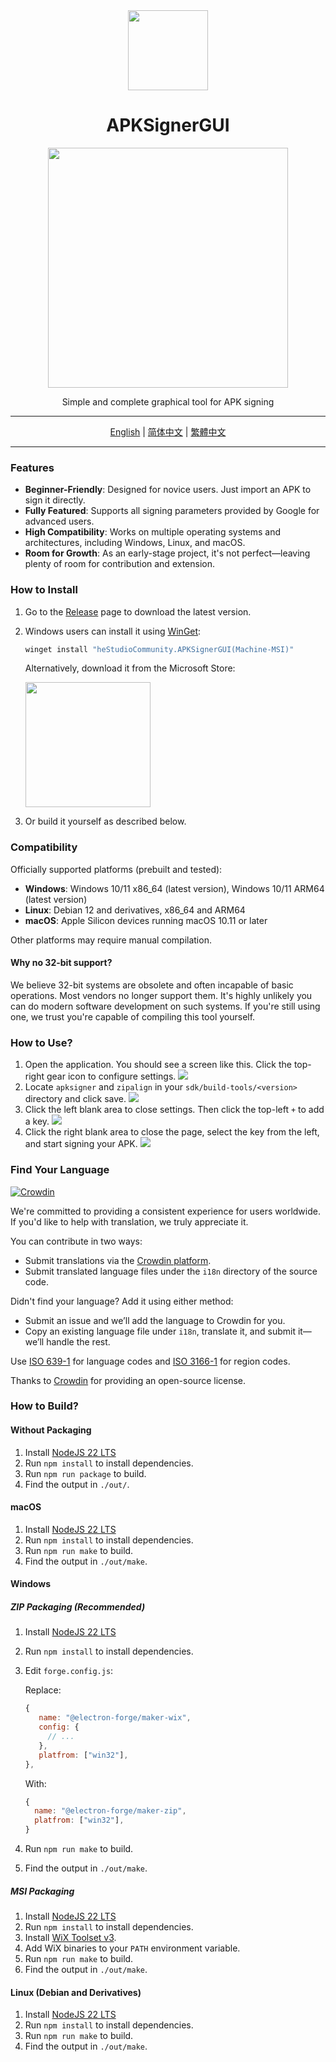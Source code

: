 <div align="center">
   <img src="./icons/icon.png" width="128px" />
   <h1 style="text-align: center">APKSignerGUI</h1>
   <img src="./images/apphome.png" width="384px"/>
   <p style="text-align: center">Simple and complete graphical tool for APK signing</p>
</div>

---

<div align="center">
   <a href="./README.md">English</a> | 
   <a href="./i18n/README/README_CN.md">简体中文</a> | 
   <a href="./i18n/README/README_HK.md">繁體中文</a>
</div>

---

### Features

- **Beginner-Friendly**: Designed for novice users. Just import an APK to sign it directly.
- **Fully Featured**: Supports all signing parameters provided by Google for advanced users.
- **High Compatibility**: Works on multiple operating systems and architectures, including Windows, Linux, and macOS.
- **Room for Growth**: As an early-stage project, it's not perfect—leaving plenty of room for contribution and extension.

### How to Install

1. Go to the [Release](https://github.com/hestudio-community/apksigner-gui/releases/latest) page to download the latest version.
2. Windows users can install it using [WinGet](https://learn.microsoft.com/en-us/windows/package-manager/winget/):

   ```powershell
   winget install "heStudioCommunity.APKSignerGUI(Machine-MSI)"
   ```

   Alternatively, download it from the Microsoft Store:

   <a href="https://apps.microsoft.com/detail/9n3q8bk8dp86?mode=direct">
   <img src="https://get.microsoft.com/images/en-us%20dark.svg" width="200"/>
   </a>

3. Or build it yourself as described below.

### Compatibility

Officially supported platforms (prebuilt and tested):

- **Windows**: Windows 10/11 x86_64 (latest version), Windows 10/11 ARM64 (latest version)
- **Linux**: Debian 12 and derivatives, x86_64 and ARM64
- **macOS**: Apple Silicon devices running macOS 10.11 or later

Other platforms may require manual compilation.

#### Why no 32-bit support?

We believe 32-bit systems are obsolete and often incapable of basic operations. Most vendors no longer support them. It's highly unlikely you can do modern software development on such systems. If you're still using one, we trust you're capable of compiling this tool yourself.

### How to Use?

1. Open the application. You should see a screen like this. Click the top-right gear icon to configure settings.
   ![](./images/1.png)
2. Locate `apksigner` and `zipalign` in your `sdk/build-tools/<version>` directory and click save.
   ![](./images/2.png)
3. Click the left blank area to close settings. Then click the top-left `+` to add a key.
   ![](./images/3.png)
4. Click the right blank area to close the page, select the key from the left, and start signing your APK.
   ![](./images/apphome.png)

### Find Your Language

[![Crowdin](https://badges.crowdin.net/apksignergui/localized.svg)](https://crowdin.com/project/apksignergui)

We're committed to providing a consistent experience for users worldwide. If you'd like to help with translation, we truly appreciate it.

You can contribute in two ways:

- Submit translations via the [Crowdin platform](https://crowdin.com/project/apksignergui).
- Submit translated language files under the `i18n` directory of the source code.

Didn't find your language? Add it using either method:

- Submit an issue and we’ll add the language to Crowdin for you.
- Copy an existing language file under `i18n`, translate it, and submit it—we’ll handle the rest.

Use [ISO 639-1](https://en.wikipedia.org/wiki/ISO_639-1) for language codes and [ISO 3166-1](https://en.wikipedia.org/wiki/ISO_3166-1) for region codes.

Thanks to [Crowdin](https://crowdin.com/) for providing an open-source license.

### How to Build?

#### Without Packaging

1. Install [NodeJS 22 LTS](https://nodejs.org/)
2. Run `npm install` to install dependencies.
3. Run `npm run package` to build.
4. Find the output in `./out/`.

#### macOS

1. Install [NodeJS 22 LTS](https://nodejs.org/)
2. Run `npm install` to install dependencies.
3. Run `npm run make` to build.
4. Find the output in `./out/make`.

#### Windows

##### ZIP Packaging (Recommended)

1. Install [NodeJS 22 LTS](https://nodejs.org/)
2. Run `npm install` to install dependencies.
3. Edit `forge.config.js`:

   Replace:

   ```javascript
   {
      name: "@electron-forge/maker-wix",
      config: {
        // ...
      },
      platfrom: ["win32"],
   },
   ```

   With:

   ```javascript
   {
     name: "@electron-forge/maker-zip",
     platfrom: ["win32"],
   }
   ```

4. Run `npm run make` to build.
5. Find the output in `./out/make`.

##### MSI Packaging

1. Install [NodeJS 22 LTS](https://nodejs.org/)
2. Run `npm install` to install dependencies.
3. Install [WiX Toolset v3](https://github.com/wixtoolset/wix3/releases/download/wix3141rtm/wix314-binaries.zip).
4. Add WiX binaries to your `PATH` environment variable.
5. Run `npm run make` to build.
6. Find the output in `./out/make`.

#### Linux (Debian and Derivatives)

1. Install [NodeJS 22 LTS](https://nodejs.org/)
2. Run `npm install` to install dependencies.
3. Run `npm run make` to build.
4. Find the output in `./out/make`.
